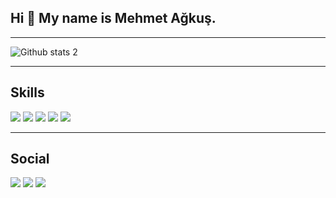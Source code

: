 ## Hi 👋 My name is Mehmet Ağkuş.
---

![Github stats 2](https://github-readme-stats.vercel.app/api?username=mehmetagkus&show_icons=true&theme=radical)

---

## Skills

![](https://steemitimages.com/50x50/https://www.w3.org/html/logo/downloads/HTML5_Logo_256.png) ![](https://steemitimages.com/50x50/https://upload.wikimedia.org/wikipedia/commons/thumb/d/d5/CSS3_logo_and_wordmark.svg/1200px-CSS3_logo_and_wordmark.svg.png) ![](https://steemitimages.com/50x50/https://static.javatpoint.com/images/javascript/javascript_logo.png) ![](https://steemitimages.com/50x50/https://upload.wikimedia.org/wikipedia/commons/thumb/9/96/Sass_Logo_Color.svg/1200px-Sass_Logo_Color.svg.png) ![](https://steemitimages.com/50x50/https://upload.wikimedia.org/wikipedia/commons/thumb/b/b2/Bootstrap_logo.svg/800px-Bootstrap_logo.svg.png)

---

## Social

[![](https://steemitimages.com/100x100/https://roofdigital.com/wp-content/uploads/2018/07/instagram-reklam-verme.png)](https://www.instagram.com/mehmetagkus/)  [![](https://steemitimages.com/100x100/https://marka-logo.com/wp-content/uploads/2020/04/Linkedin-Logo.png)](https://www.linkedin.com/in/mehmet-a%C4%9Fku%C5%9F/)  [![](https://steemitimages.com/110x110/https://download.logo.wine/logo/Stack_Overflow/Stack_Overflow-Logo.wine.png)](https://stackoverflow.com/users/20655491/mehmet-a%c4%9fku%c5%9f)




